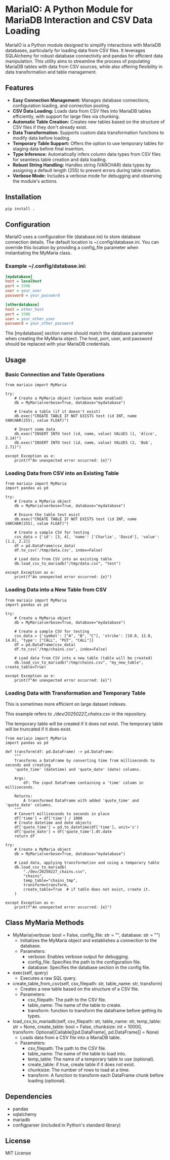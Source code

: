 # MariaIO: A Python Module for MariaDB Interaction and CSV Data Loading

MariaIO is a Python module designed to simplify interactions with MariaDB databases, particularly for loading data from CSV files. It leverages SQLAlchemy for robust database connectivity and pandas for efficient data manipulation. This utility aims to streamline the process of populating MariaDB tables with data from CSV sources, while also offering flexibility in data transformation and table management.

## Features

*   **Easy Connection Management:** Manages database connections, configuration loading, and connection pooling.
*   **CSV Data Loading:** Loads data from CSV files into MariaDB tables efficiently, with support for large files via chunking.
*   **Automatic Table Creation:** Creates new tables based on the structure of CSV files if they don't already exist.
*   **Data Transformation:** Supports custom data transformation functions to modify data before loading.
*   **Temporary Table Support:** Offers the option to use temporary tables for staging data before final insertion.
*   **Type Inference:** Automatically infers column data types from CSV files for seamless table creation and data loading.
*   **Robust String Handling:** Handles string (VARCHAR) data types by assigning a default length (255) to prevent errors during table creation.
*   **Verbose Mode:** Includes a verbose mode for debugging and observing the module's actions.

## Installation

```bash
pip install .
```

## Configuration
MariaIO uses a configuration file (database.ini) to store database connection details. The default location is ~/.config/database.ini. You can override this location by providing a config_file parameter when instantiating the MyMaria class.

### Example ~/.config/database.ini:
```ini
[mydatabase]
host = localhost
port = 3306
user = your_user
password = your_password

[otherdatabase]
host = other_host
port = 3306
user = your_other_user
password = your_other_password
```
The [mydatabase] section name should match the database parameter when creating the MyMaria object.
The host, port, user, and password should be replaced with your MariaDB credentials.

## Usage
### Basic Connection and Table Operations

```
from mariaio import MyMaria

try:
    # Create a MyMaria object (verbose mode enabled)
    db = MyMaria(verbose=True, database="mydatabase")

    # Create a table (if it doesn't exist)
    db.exec("CREATE TABLE IF NOT EXISTS test (id INT, name VARCHAR(255), value FLOAT)")

    # Insert some data
    db.exec("INSERT INTO test (id, name, value) VALUES (1, 'Alice', 3.14)")
    db.exec("INSERT INTO test (id, name, value) VALUES (2, 'Bob', 2.71)")

except Exception as e:
    print(f"An unexpected error occurred: {e}")
```

### Loading Data from CSV into an Existing Table

```
from mariaio import MyMaria
import pandas as pd

try:
    # Create a MyMaria object
    db = MyMaria(verbose=True, database="mydatabase")

    # Ensure the table test exist
    db.exec("CREATE TABLE IF NOT EXISTS test (id INT, name VARCHAR(255), value FLOAT)")

    # Create a sample CSV for testing
    csv_data = {'id': [3, 4], 'name': ['Charlie', 'David'], 'value': [1.2, 2.2]}
    df = pd.DataFrame(csv_data)
    df.to_csv('/tmp/data.csv', index=False)

    # Load data from CSV into an existing table
    db.load_csv_to_mariadb("/tmp/data.csv", "test")

except Exception as e:
    print(f"An unexpected error occurred: {e}")
```

### Loading Data into a New Table from CSV

```
from mariaio import MyMaria
import pandas as pd

try:
    # Create a MyMaria object
    db = MyMaria(verbose=True, database="mydatabase")

    # Create a sample CSV for testing
    csv_data = {'symbol': ["A", "B", "C"], 'strike': [10.0, 12.0, 14.0], 'type': ["CALL", "PUT", "CALL"]}
    df = pd.DataFrame(csv_data)
    df.to_csv('/tmp/chains.csv', index=False)

    # Load data from CSV into a new table (table will be created)
    db.load_csv_to_mariadb("/tmp/chains.csv", "my_new_table", create_table=True)

except Exception as e:
    print(f"An unexpected error occurred: {e}")
```

### Loading Data with Transformation and Temporary Table

This is sometimes more efficient on large dataset indexes. 

This example refers to *./dev/20250227_chains.csv* in the repository.

The temporary table will be created if it does not exist.
The temporary table will be truncated if it does exist.

```
from mariaio import MyMaria
import pandas as pd

def transform(df: pd.DataFrame) -> pd.DataFrame:
    """
    Transforms a DataFrame by converting time from milliseconds to seconds and creating
    'quote_time' (datetime) and 'quote_date' (date) columns.

    Args:
        df: The input DataFrame containing a 'time' column in milliseconds.

    Returns:
        A transformed DataFrame with added 'quote_time' and 'quote_date' columns.
    """
    # Convert milliseconds to seconds in place
    df['time'] = df['time'] / 1000  
    # Create datetime and date objects
    df['quote_time'] = pd.to_datetime(df['time'], unit='s')
    df['quote_date'] = df['quote_time'].dt.date
    return df

try:
    # Create a MyMaria object
    db = MyMaria(verbose=True, database="mydatabase")

    # Load data, applying transformation and using a temporary table
    db.load_csv_to_mariadb(
        "./dev/20250227_chains.csv",
        "chains",
        temp_table="chains_tmp",
        transform=transform,
        create_table=True  # if table does not exist, create it.
    )

except Exception as e:
    print(f"An unexpected error occurred: {e}")
```

## Class MyMaria Methods
* MyMaria(verbose: bool = False, config_file: str = "", database: str = "")
    * Initializes the MyMaria object and establishes a connection to the database.
    * Parameters:
        *  verbose: Enables verbose output for debugging.
        * config_file: Specifies the path to the configuration file.
        * database: Specifies the database section in the config file.
* exec(self, query)
    * Executes a raw SQL query.
* create_table_from_csv(self, csv_filepath: str, table_name: str, transform)
    * Creates a new table based on the structure of a CSV file.
    * Parameters:
        * csv_filepath: The path to the CSV file.
        * table_name: The name of the table to create.
        * transform: function to transform the dataframe before getting its types.
* load_csv_to_mariadb(self, csv_filepath: str, table_name: str, temp_table: str = None, create_table: bool = False, chunksize: int = 10000, transform: Optional[Callable[[pd.DataFrame], pd.DataFrame]] = None)
    * Loads data from a CSV file into a MariaDB table.
    * Parameters:
        * csv_filepath: The path to the CSV file.
        * table_name: The name of the table to load into.
        * temp_table: The name of a temporary table to use (optional).
        * create_table: if true, create table if it does not exist.
        * chunksize: The number of rows to load at a time.
        * transform: A function to transform each DataFrame chunk before loading (optional).

## Dependencies
* pandas
* sqlalchemy
* mariadb
* configparser (included in Python's standard library)

## License
MIT License

